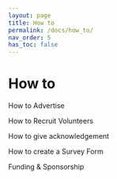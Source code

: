 ```yaml
---
layout: page
title: How to
permalink: /docs/how_to/
nav_order: 5
has_toc: false
---
```


# How to

How to Advertise

How to Recruit Volunteers

How to give acknowledgement

How to create a Survey Form

Funding & Sponsorship

